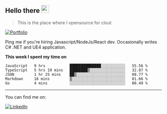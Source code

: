 <h2>Hello there <img src="https://camo.githubusercontent.com/2019d90b5d6b109833b6e130852e36fce013bb14/68747470733a2f2f63756c746f667468657061727479706172726f742e636f6d2f706172726f74732f68642f6c6170746f705f706172726f742e676966" width="25px"></h2>

>This is the place where I opensource for clout

[![Portfolio](https://img.shields.io/badge/web-portfolio-black)](https://izqalan.github.io/?utm_source=github&utm_medium=social&utm_campaign=portfolio)

Ping me if you're hiring Javascript/NodeJs/React dev. Occasionally writes C# .NET and UE4 application.

**This week I spent my time on**
<!--START_SECTION:waka-->
```text
JavaScript   9 hrs           ██████████████░░░░░░░░░░░   55.56 % 
TypeScript   5 hrs 19 mins   ████████▒░░░░░░░░░░░░░░░░   32.87 % 
JSON         1 hr 25 mins    ██▒░░░░░░░░░░░░░░░░░░░░░░   08.77 % 
Markdown     16 mins         ▒░░░░░░░░░░░░░░░░░░░░░░░░   01.66 % 
Go           4 mins          ░░░░░░░░░░░░░░░░░░░░░░░░░   00.49 % 
```
<!--END_SECTION:waka-->
___

You can find me on:

[![LinkedIn](https://img.omvr.io/linkedin.svg)](https://www.linkedin.com/in/izqalan/)
